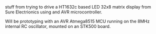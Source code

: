 stuff from trying to drive a HT1632c based LED 32x8 matrix display from Sure Electrionics using and AVR microcontroller.

Will be prototyping with an AVR Atmega8515 MCU running on the 8MHz internal RC oscillator, mounted on an STK500 board. 

